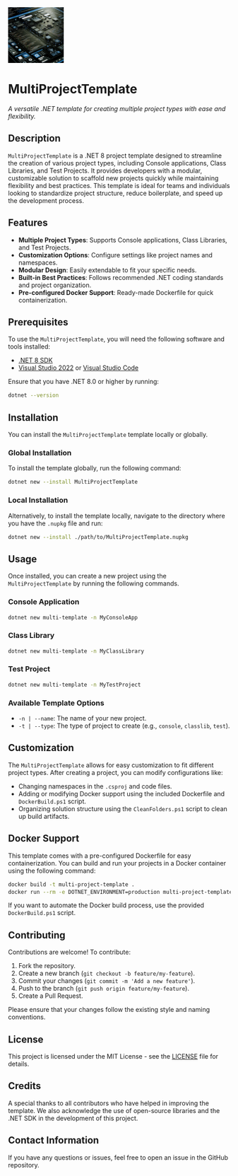 
<img src="https://raw.githubusercontent.com/mdelgert/MultiProjectTemplate/refs/heads/main/Images/logo1.png?raw=true" alt="Logo" width="25%">

# MultiProjectTemplate

*A versatile .NET template for creating multiple project types with ease and flexibility.*

## Description

`MultiProjectTemplate` is a .NET 8 project template designed to streamline the creation of various project types, including Console applications, Class Libraries, and Test Projects. It provides developers with a modular, customizable solution to scaffold new projects quickly while maintaining flexibility and best practices. This template is ideal for teams and individuals looking to standardize project structure, reduce boilerplate, and speed up the development process.

## Features

- **Multiple Project Types**: Supports Console applications, Class Libraries, and Test Projects.
- **Customization Options**: Configure settings like project names and namespaces.
- **Modular Design**: Easily extendable to fit your specific needs.
- **Built-in Best Practices**: Follows recommended .NET coding standards and project organization.
- **Pre-configured Docker Support**: Ready-made Dockerfile for quick containerization.

## Prerequisites

To use the `MultiProjectTemplate`, you will need the following software and tools installed:

- [.NET 8 SDK](https://dotnet.microsoft.com/en-us/download/dotnet/8.0)
- [Visual Studio 2022](https://visualstudio.microsoft.com/) or [Visual Studio Code](https://code.visualstudio.com/)

Ensure that you have .NET 8.0 or higher by running:

```bash
dotnet --version
```

## Installation

You can install the `MultiProjectTemplate` template locally or globally.

### Global Installation

To install the template globally, run the following command:

```bash
dotnet new --install MultiProjectTemplate
```

### Local Installation

Alternatively, to install the template locally, navigate to the directory where you have the `.nupkg` file and run:

```bash
dotnet new --install ./path/to/MultiProjectTemplate.nupkg
```

## Usage

Once installed, you can create a new project using the `MultiProjectTemplate` by running the following commands.

### Console Application

```bash
dotnet new multi-template -n MyConsoleApp
```

### Class Library

```bash
dotnet new multi-template -n MyClassLibrary
```

### Test Project

```bash
dotnet new multi-template -n MyTestProject
```

### Available Template Options

- `-n | --name`: The name of your new project.
- `-t | --type`: The type of project to create (e.g., `console`, `classlib`, `test`).

## Customization

The `MultiProjectTemplate` allows for easy customization to fit different project types. After creating a project, you can modify configurations like:

- Changing namespaces in the `.csproj` and code files.
- Adding or modifying Docker support using the included Dockerfile and `DockerBuild.ps1` script.
- Organizing solution structure using the `CleanFolders.ps1` script to clean up build artifacts.

## Docker Support

This template comes with a pre-configured Dockerfile for easy containerization. You can build and run your projects in a Docker container using the following command:

```bash
docker build -t multi-project-template .
docker run --rm -e DOTNET_ENVIRONMENT=production multi-project-template
```

If you want to automate the Docker build process, use the provided `DockerBuild.ps1` script.

## Contributing

Contributions are welcome! To contribute:

1. Fork the repository.
2. Create a new branch (`git checkout -b feature/my-feature`).
3. Commit your changes (`git commit -m 'Add a new feature'`).
4. Push to the branch (`git push origin feature/my-feature`).
5. Create a Pull Request.

Please ensure that your changes follow the existing style and naming conventions.

## License

This project is licensed under the MIT License - see the [LICENSE](LICENSE) file for details.

## Credits

A special thanks to all contributors who have helped in improving the template. We also acknowledge the use of open-source libraries and the .NET SDK in the development of this project.

## Contact Information

If you have any questions or issues, feel free to open an issue in the GitHub repository.
```